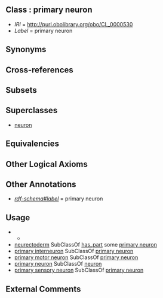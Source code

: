 
## Class : primary neuron

 * *IRI* = http://purl.obolibrary.org/obo/CL_0000530
 * *Label* = primary neuron

## Synonyms


## Cross-references


## Subsets


## Superclasses

 * [neuron](../../CL/40/CL_0000540.md)

## Equivalencies


## Other Logical Axioms


## Other Annotations

 * *[rdf-schema#label](../../el/rdf-schema#label.md)* = primary neuron

## Usage

 * -
 * [neurectoderm](../../UBERON/46/UBERON_0002346.md) SubClassOf [has_part](../../BFO/51/BFO_0000051.md) some [primary neuron](../../CL/30/CL_0000530.md)
 * [primary interneuron](../../CL/34/CL_0000534.md) SubClassOf [primary neuron](../../CL/30/CL_0000530.md)
 * [primary motor neuron](../../CL/33/CL_0000533.md) SubClassOf [primary neuron](../../CL/30/CL_0000530.md)
 * [primary neuron](../../CL/30/CL_0000530.md) SubClassOf [neuron](../../CL/40/CL_0000540.md)
 * [primary sensory neuron](../../CL/31/CL_0000531.md) SubClassOf [primary neuron](../../CL/30/CL_0000530.md)

## External Comments

